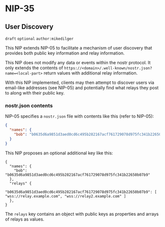 
NIP-35
======

User Discovery
--------------

`draft` `optional` `author:mikedilger`

This NIP extends NIP-05 to facilitate a mechanism of user discovery that provides both public key information and relay information.

This NIP does not modify any data or events within the nostr protocol. It only extends the contents of `https://<domain>/.well-known/nostr.json?name=<local-part>` return values with additional relay information.

With this NIP implemented, clients may then attempt to discover users via email-like addresses (see NIP-05) and potentially find what relays they post to along with their public key.

### nostr.json contents

NIP-05 specifies a `nostr.json` file with contents like this (refer to NIP-05):

```json
{
  "names": {
    "bob": "b0635d6a9851d3aed0cd6c495b282167acf761729078d975fc341b22650b07b9"
  }
}
```

This NIP proposes an optional additional key like this:

````
{
  "names": {
    "bob": "b0635d6a9851d3aed0cd6c495b282167acf761729078d975fc341b22650b07b9"
  },
  "relays" {
    "b0635d6a9851d3aed0cd6c495b282167acf761729078d975fc341b22650b07b9": [ "wss://relay.example.com", "wss://relay2.example.com" ]
  },
}
````

The `relays` key contains an object with public keys as properties and arrays of relays as values.
